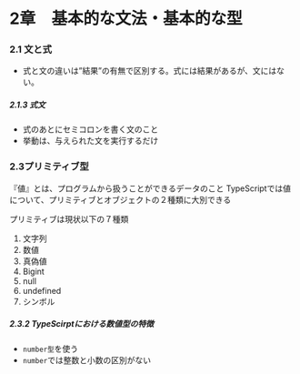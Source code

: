 # 2章　基本的な文法・基本的な型
### 2.1 文と式
- 式と文の違いは”結果”の有無で区別する。式には結果があるが、文にはない。
##### 2.1.3 式文
- 式のあとにセミコロンを書く文のこと
- 挙動は、与えられた文を実行するだけ

### 2.3プリミティブ型
『値』とは、プログラムから扱うことができるデータのこと
TypeScriptでは値について、プリミティブとオブジェクトの２種類に大別できる

プリミティブは現状以下の７種類
1. 文字列
2. 数値
3. 真偽値
4. Bigint
5. null
6. undefined
7. シンボル

##### 2.3.2 TypeScirptにおける数値型の特徴
- `number型`を使う
- `number`では整数と小数の区別がない
